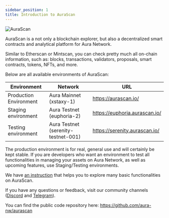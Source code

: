```yaml
---
sidebar_position: 1
title: Introduction to AuraScan
---
```


![AuraScan](/img/aurascan/logo.png)

AuraScan is a not only a blockchain explorer, but also a decentralized smart contracts and analytical platform for Aura Network.

Similar to Etherscan or Mintscan, you can check pretty much all on-chain information, such as: blocks, transactions, validators, proposals, smart contracts, tokens, NFTs, and more.

Below are all available environments of AuraScan:

|Environment|Network|URL|
|----------|----------|----------|
|Production Environment	|Aura Mainnet (xstaxy-1) 			|https://aurascan.io/|
|Staging environment 	|Aura Testnet (euphoria-2)			|https://euphoria.aurascan.io/|
|Testing environment	|Aura Testnet (serenity-testnet-001)|https://serenity.aurascan.io/|

The production environment is for real, general use and will certainly be kept stable. If you are developers who want an environment to test all functionalities in managing your assets on Aura Network, as well as upcoming features, use Staging/Testing environments.

We have [an instruction](https://docs.aura.network/overview/start/aurascan) that helps you to explore many basic functionalities on AuraScan.

If you have any questions or feedback, visit our community channels ([Discord](https://discord.gg/CUDB28YJf3) and [Telegram](https://t.me/+zjYMBoLBslkwZjU1)). 

You can find the public code repository here:
https://github.com/aura-nw/aurascan